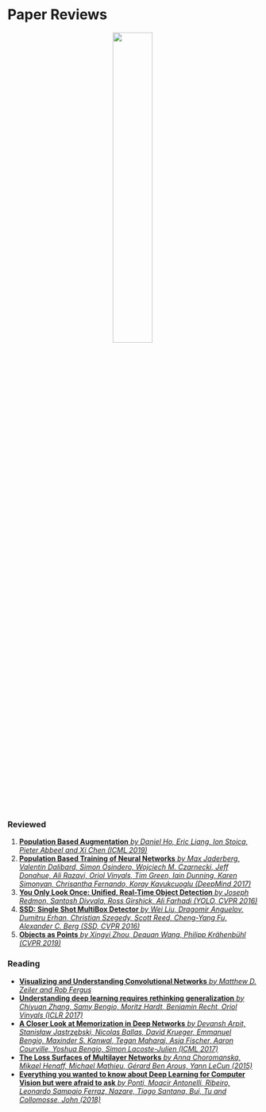 # Paper Reviews
<p align="center">
    <img src="https://drive.google.com/uc?export=view&id=1DVP9gEqobs4AOGs8DJW8nKyID4oK914w" width="40%" />
</p>

### Reviewed

1. [**Population Based Augmentation** *by Daniel Ho, Eric Liang, Ion Stoica, Pieter Abbeel and Xi Chen (ICML 2019)*](https://www.slideshare.net/DADAJONJURAKUZIEV/population-based-augmentation-178203557)
2. [**Population Based Training of Neural Networks** *by Max Jaderberg, Valentin Dalibard, Simon Osindero, Wojciech M. Czarnecki, Jeff Donahue, Ali Razavi, Oriol Vinyals, Tim Green, Iain Dunning, Karen Simonyan, Chrisantha Fernando, Koray Kavukcuoglu (DeepMind 2017)*](https://www.slideshare.net/DADAJONJURAKUZIEV/population-based-training-of-neural-networks)
3. [**You Only Look Once: Unified, Real-Time Object Detection** *by Joseph Redmon, Santosh Divvala, Ross Girshick, Ali Farhadi (YOLO, CVPR 2016)*](https://www.slideshare.net/DADAJONJURAKUZIEV/you-only-look-once-unified-realtime-object-detection-180981599)
4. [**SSD: Single Shot MultiBox Detector** *by Wei Liu, Dragomir Anguelov, Dumitru Erhan, Christian Szegedy, Scott Reed, Cheng-Yang Fu, Alexander C. Berg (SSD, CVPR 2016)*](https://docs.google.com/presentation/d/1rtfeV_VmdGdZD5ObVVpPDPIODSDxKnFSU0bsN_rgZXc/pub?start=false&loop=false&delayms=3000&slide=id.g179f601b72_0_51)
5. [**Objects as Points** *by Xingyi Zhou, Dequan Wang, Philipp Krähenbühl (CVPR 2019)*](https://www.slideshare.net/DADAJONJURAKUZIEV/objects-as-points)

### Reading

* [**Visualizing and Understanding Convolutional Networks** *by Matthew D. Zeiler and Rob Fergus*](https://arxiv.org/pdf/1311.2901.pdf)
* [**Understanding deep learning requires rethinking generalization** _by Chiyuan Zhang, Samy Bengio, Moritz Hardt, Benjamin Recht, Oriol Vinyals (ICLR 2017)_](https://arxiv.org/abs/1611.03530)
* [**A Closer Look at Memorization in Deep Networks** _by Devansh Arpit, Stanisław Jastrzębski, Nicolas Ballas, David Krueger, Emmanuel Bengio, Maxinder S. Kanwal, Tegan Maharaj, Asja Fischer, Aaron Courville, Yoshua Bengio, Simon Lacoste-Julien (ICML 2017)_](https://arxiv.org/abs/1706.05394)
* [**The Loss Surfaces of Multilayer Networks** _by Anna Choromanska, Mikael Henaff, Michael Mathieu, Gérard Ben Arous, Yann LeCun (2015)_](https://arxiv.org/abs/1412.0233)
* [**Everything you wanted to know about Deep Learning for Computer Vision but were afraid to ask** _by Ponti, Moacir Antonelli, Ribeiro, Leonardo Sampaio Ferraz, Nazare, Tiago Santana, Bui, Tu and Collomosse, John (2018)_](http://sibgrapi.sid.inpe.br/col/sid.inpe.br/sibgrapi/2017/09.05.22.09/doc/_2017_sibgrapi__Tutorial_Deep_Learning_for_CV___Survey_Paper_CRP.pdf)
